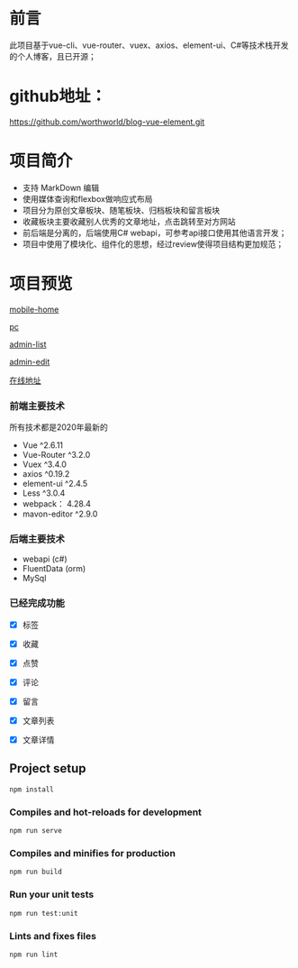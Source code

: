 # 前言
   此项目基于vue-cli、vue-router、vuex、axios、element-ui、C#等技术栈开发的个人博客，且已开源；

 # github地址：
   https://github.com/worthworld/blog-vue-element.git

#  项目简介
* 支持 MarkDown 编辑
* 使用媒体查询和flexbox做响应式布局
* 项目分为原创文章板块、随笔板块、归档板块和留言板块
* 收藏板块主要收藏别人优秀的文章地址，点击跳转至对方网站
* 前后端是分离的，后端使用C# webapi，可参考api接口使用其他语言开发；
* 项目中使用了模块化、组件化的思想，经过review使得项目结构更加规范；

#  项目预览
 [mobile-home](http://www.stonemei.cn/README/mobile.jpg)
 
 [pc](http://www.stonemei.cn/README/pc.png)
 
 [admin-list](http://www.stonemei.cn/README/article.png)
 
 [admin-edit](http://www.stonemei.cn/README/edit.png)

 [在线地址](http://www.stonemei.cn)

### 前端主要技术
  所有技术都是2020年最新的

- Vue ^2.6.11
- Vue-Router ^3.2.0
- Vuex ^3.4.0
- axios ^0.19.2
- element-ui ^2.4.5
- Less ^3.0.4
- webpack： 4.28.4
- mavon-editor ^2.9.0 

### 后端主要技术

- webapi (c#)
- FluentData (orm) 
- MySql  

### 已经完成功能

- [x] 标签 
- [x] 收藏
- [x] 点赞
- [x] 评论
- [x] 留言
- [x] 文章列表  
- [x] 文章详情 



## Project setup
```
npm install
```

### Compiles and hot-reloads for development
```
npm run serve
```

### Compiles and minifies for production
```
npm run build
```

### Run your unit tests
```
npm run test:unit
```

### Lints and fixes files
```
npm run lint
```


